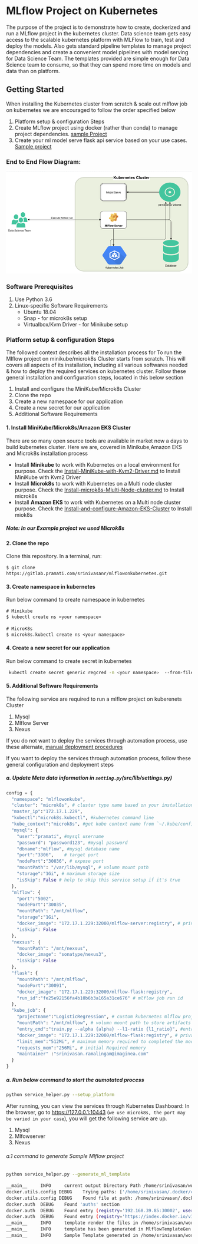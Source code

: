 # MLflow Project on Kubernetes
  
The purpose of the project is to demonstrate how to create, dockerized and run a
MLflow project in the kubernetes cluster. Data science team gets easy access to the 
scalable kubernetes platform with MLFlow to train, test and deploy the models. 
Also gets standard pipeline templates to manage project dependencies and create 
a convenient model pipelines with model serving for Data Science Team. The templates 
provided are simple enough for Data Science team to consume, so that they can spend
more time on models and data than on platform.


## Getting Started

When installing the Kubernetes cluster from scratch & scale out mlflow job on kubernetes we are encouraged to follow the order specified below
1. Platform setup & configuration Steps
2. Create MLflow project using docker (rather than conda) to manage project dependencies. [sample Project](examples/LogisticRegression)
3. Create your ml model serve flask api service based on your use cases. [Sample project](examples/FlaskMlflowServe)

### End to End Flow Diagram:
![wkg](doc/uploads/flow_dia.png)
### Software Prerequisites
1. Use Python 3.6
2. Linux-specific Software Requirements
   * Ubuntu 18.04
   * Snap  - for microk8s setup
   * Virtualbox/Kvm Driver - for Minikube setup

### Platform setup & configuration Steps
The followed context describes all the installation process for To run the Mlflow project on  minikube/microk8s Cluster starts from scratch. This will covers all aspects of its installation, including all various softwares needed & how to deploy the required services on kubernetes cluster. Follow these general installation and configuration steps, located in this below section

1. Install and configure the MiniKube/Microk8s Cluster
2. Clone the repo
3. Create a new namespace for our application
4. Create a new secret for our application
5. Additional Software Requirements

#### 1. Install MiniKube/Microk8s/Amazon EKS Cluster
There are so many open source tools are available in market now a days to build kubernetes cluster. Here we are, covered in Minikube,Amazon EKS and Microk8s installation process
* Install **Minikube** to work with Kubernetes on a local environment for purpose. Check the [Install-MiniKube-with-Kvm2-Driver.md](doc/Install-MiniKube-with-Kvm2-Driver.md) to Install MiniKube with Kvm2 Driver
* Install **Microk8s** to work with Kubernetes on a Multi node cluster purpose. Check the [Install-microk8s-Mlulti-Node-cluster.md](doc/Install-microk8s(Mlulti-Node-cluster).md) to Install microk8s
* Install **Amazon EKS** to work with Kubernetes on a Multi node cluster purpose. Check the [Install-and-configure-Amazon-EKS-Cluster](doc/Install-and-configure-Amazon-EKS-Cluster.md) to Install miok8s

##### Note: In our Example project we used Microk8s

#### 2. Clone the repo
Clone this repository. In a terminal, run:

```
$ git clone https://gitlab.pramati.com/srinivasanr/mlflowonkubernetes.git
```
#### 3. Create namespace in kubernetes
Run below command to create namespace in kubernetes
```
# Minikube
$ kubectl create ns <your namespace>

# MicroK8s
$ microk8s.kubectl create ns <your namespace>
```

#### 4. Create a new secret for our application
Run below command to create secret in kubernetes
```bash
 kubectl create secret generic regcred -n <your namespace>  --from-file=.dockerconfigjson=/home/<username>/.docker/config.json --type=kubernetes.io/dockerconfigjson #replace username & namespace
```

#### 5. Additional Software Requirements
The following service are required to run a mlflow project on kuberenets Cluster
1. Mysql
2. Mlflow Server
3. Nexus

If you do not want to deploy the services through  automation process, use these alternate, [manual deployment procedures](doc/Manual-Deployment-process-for-additional-required-service.md)

If you want to deploy the services through automation process, follow these general configuration and deployment steps
##### a. Update Meta data information in `setting.py`(src/lib/settings.py)
```python
config = {
  "namespace": "mlflowonkube",
  "cluster": "microk8s", # cluster type name based on your installation
  "master_ip":"172.17.1.229",  
  "kubectl":"microk8s.kubectl", #kubernetes command line
  "kube_context":"microk8s", #get kube context name from `~/.kube/config` file
  "mysql": {
    "user":"pramati", #mysql username
    "password": "password123", #mysql password
    "dbname":"mlflow", #mysql database name
    "port":"3306",    # target port
    "nodePort":"30036", # expose port 
    "mountPath": "/var/lib/mysql", # volumn mount path
    "storage":"1Gi", # maximum storage size
    "isSkip": False # help to skip this service setup if it's true
  },
  "mlflow": {
    "port":"5002",
    "nodePort":"30035",
    "mountPath": "/mnt/mlflow", 
    "storage":"1Gi",
    "docker_image": "172.17.1.229:32000/mlflow-server:registry", # private microk8s Docker registry image name
    "isSkip": False
  },
  "nexsus": {
    "mountPath": "/mnt/nexsus",
    "docker_image": "sonatype/nexus3",
    "isSkip": False
  },
  "flask": {
    "mountPath": "/mnt/mlflow",
    "nodePort":"30091",
    "docker_image": "172.17.1.229:32000/mlflow-flask:registry",
    "run_id":"fe25e92156fa4b10b6b3a165a31ce676" # mlflow job run id
  },
  "kube_job": {
    "projectname":"LogisticRegression", # custom kubernetes mlflow project name
    "mountPath": "/mnt/mlflow", # volumn mount path to store artifacts
    "entry_cmd":"train.py --alpha {alpha} --l1-ratio {l1_ratio}", #entry command to train model
    "docker_image": "172.17.1.229:32000/mlflow-flask:registry", # private microk8s Docker registry image name
    "limit_mem":"512Mi", # maximum memory required to completed the model training
    "requests_mem":"256Mi", # initial Required memory
    "maintainer" :"srinivasan.ramalingam@imaginea.com"
  }
}
```

##### a. Run below command to start the aumotated process
```bash
python service_helper.py --setup_platform
```

After running, you can view the services through Kubernetes Dashboard:
In the browser, go to https://127.0.0.1:10443 (``we use microk8s, the port may be varied in your case``), you will get the following service are up.
1. Mysql
2. Mlfowserver
3. Nexus

###### a.1 command to generate Sample Mlflow project
```bash
python service_helper.py --generate_ml_template
```
```bash
__main__     INFO     current output Directory Path /home/srinivasan/workspace_python/cluster_setup/output/1583304596398
docker.utils.config DEBUG    Trying paths: ['/home/srinivasan/.docker/config.json', '/home/srinivasan/.dockercfg']
docker.utils.config DEBUG    Found file at path: /home/srinivasan/.docker/config.json
docker.auth  DEBUG    Found 'auths' section
docker.auth  DEBUG    Found entry (registry='192.168.39.85:30002', username='admin')
docker.auth  DEBUG    Found entry (registry='https://index.docker.io/v1/', username='srinivasanpramati2020')
__main__     INFO     template render the files in /home/srinivasan/workspace_python/cluster_setup/src/lib/template/mlflow folder
__main__     INFO     template has been generated in MlflowTemplateGen service
__main__     INFO     Sample Template generated in /home/srinivasan/workspace_python/cluster_setup/output/1583304596398/mlflow_on_kubernetes folder
```
